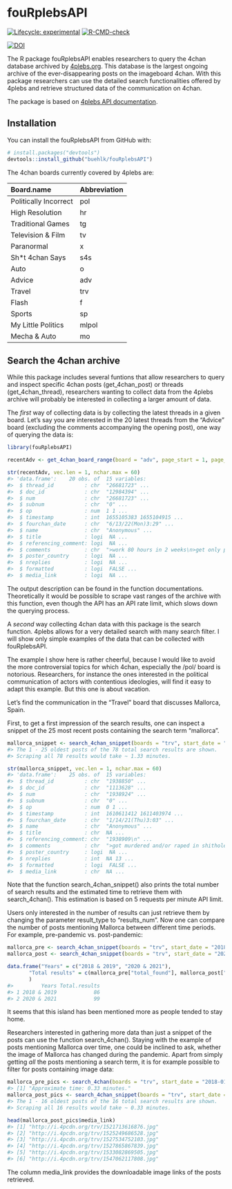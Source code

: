 
<!-- README.md is generated from README.Rmd. Please edit that file -->

# fouRplebsAPI

<!-- badges: start -->

[![Lifecycle:
experimental](https://img.shields.io/badge/lifecycle-stable.svg)](https://lifecycle.r-lib.org/articles/stages.html#stable)
[![R-CMD-check](https://github.com/buehlk/fouRplebsAPI/actions/workflows/R-CMD-check.yaml/badge.svg)](https://github.com/buehlk/fouRplebsAPI/actions/workflows/R-CMD-check.yaml)

[![DOI](https://zenodo.org/badge/499033736.svg)](https://zenodo.org/badge/latestdoi/499033736)

<!-- badges: end -->

The R package fouRplebsAPI enables researchers to query the 4chan
database archived by [4plebs.org](https://www.4plebs.org/). This
database is the largest ongoing archive of the ever-disappearing posts
on the imageboard 4chan. With this package researchers can use the
detailed search functionalities offered by 4plebs and retrieve
structured data of the communication on 4chan.

The package is based on [4plebs API
documentation](https://4plebs.tech/foolfuuka/).

## Installation

You can install the fouRplebsAPI from GitHub with:

``` r
# install.packages("devtools")
devtools::install_github("buehlk/fouRplebsAPI")
```

The 4chan boards currently covered by 4plebs are:

| Board.name            | Abbreviation |
|:----------------------|:-------------|
| Politically Incorrect | pol          |
| High Resolution       | hr           |
| Traditional Games     | tg           |
| Television & Film     | tv           |
| Paranormal            | x            |
| Sh\*t 4chan Says      | s4s          |
| Auto                  | o            |
| Advice                | adv          |
| Travel                | trv          |
| Flash                 | f            |
| Sports                | sp           |
| My Little Politics    | mlpol        |
| Mecha & Auto          | mo           |

## Search the 4chan archive

While this package includes several funtions that allow researchers to
query and inspect specific 4chan posts (get_4chan_post) or threads
(get_4chan_thread), researchers wanting to collect data from the 4plebs
archive will probably be interested in collecting a larger amount of
data.

The *first* way of collecting data is by collecting the latest threads
in a given board. Let’s say you are interested in the 20 latest threads
from the “Advice” board (excluding the comments accompanying the opening
post), one way of querying the data is:

``` r
library(fouRplebsAPI)

recentAdv <- get_4chan_board_range(board = "adv", page_start = 1, page_stop = 2, latest_comments = FALSE)

str(recentAdv, vec.len = 1, nchar.max = 60)
#> 'data.frame':    20 obs. of  15 variables:
#>  $ thread_id          : chr  "26681723" ...
#>  $ doc_id             : chr  "12984394" ...
#>  $ num                : chr  "26681723" ...
#>  $ subnum             : chr  "0" ...
#>  $ op                 : num  1 1 ...
#>  $ timestamp          : int  1655105383 1655104915 ...
#>  $ fourchan_date      : chr  "6/13/22(Mon)3:29" ...
#>  $ name               : chr  "Anonymous" ...
#>  $ title              : logi  NA ...
#>  $ referencing_comment: logi  NA ...
#>  $ comments           : chr  ">work 80 hours in 2 weeks\n>get only paid f"| __truncated__ ...
#>  $ poster_country     : logi  NA ...
#>  $ nreplies           : logi  NA ...
#>  $ formatted          : logi  FALSE ...
#>  $ media_link         : logi  NA ...
```

The output description can be found in the function documentations.
Theoretically it would be possible to scrape vast ranges of the archive
with this function, even though the API has an API rate limit, which
slows down the querying process.

A *second* way collecting 4chan data with this package is the search
function. 4plebs allows for a very detailed search with many search
filter. I will show only simple examples of the data that can be
collected with fouRplebsAPI.

The example I show here is rather cheerful, because I would like to
avoid the more controversial topics for which 4chan, especially the
/pol/ board is notorious. Researchers, for instance the ones interested
in the political communication of actors with contentious ideologies,
will find it easy to adapt this example. But this one is about vacation.

Let’s find the communication in the “Travel” board that discusses
Mallorca, Spain.

First, to get a first impression of the search results, one can inspect
a snippet of the 25 most recent posts containing the search term
“mallorca”.

``` r
mallorca_snippet <- search_4chan_snippet(boards = "trv", start_date = "2021-01-01", end_date = "2022-12-31", text = "mallorca")
#> The 1 - 25 oldest posts of the 78 total search results are shown.
#> Scraping all 78 results would take ~ 1.33 minutes.

str(mallorca_snippet, vec.len = 1, nchar.max = 60)
#> 'data.frame':    25 obs. of  15 variables:
#>  $ thread_id          : chr  "1938850" ...
#>  $ doc_id             : chr  "1113628" ...
#>  $ num                : chr  "1938924" ...
#>  $ subnum             : chr  "0" ...
#>  $ op                 : num  0 1 ...
#>  $ timestamp          : int  1610611412 1611403974 ...
#>  $ fourchan_date      : chr  "1/14/21(Thu)3:03" ...
#>  $ name               : chr  "Anonymous" ...
#>  $ title              : chr  NA ...
#>  $ referencing_comment: chr  "1938909\n" ...
#>  $ comments           : chr  ">got murdered and/or raped in shitholes ove"| __truncated__ ...
#>  $ poster_country     : logi  NA ...
#>  $ nreplies           : int  NA 13 ...
#>  $ formatted          : logi  FALSE ...
#>  $ media_link         : chr  NA ...
```

Note that the function search_4chan_snippet() also prints the total
number of search results and the estimated time to retrieve them with
search_4chan(). This estimation is based on 5 requests per minute API
limit.

Users only interested in the number of results can just retrieve them by
changing the parameter result_type to “results_num”. Now one can compare
the number of posts mentioning Mallorca between different time periods.
For example, pre-pandemic vs. post-pandemic:

``` r
mallorca_pre <- search_4chan_snippet(boards = "trv", start_date = "2018-01-01", end_date = "2019-12-31", text = "mallorca", result_type = "results_num")
mallorca_post <- search_4chan_snippet(boards = "trv", start_date = "2020-01-01", end_date = "2021-12-31", text = "mallorca", result_type = "results_num")

data.frame("Years" = c("2018 & 2019", "2020 & 2021"),
       "Total results" = c(mallorca_pre["total_found"], mallorca_post["total_found"])
       )
#>         Years Total.results
#> 1 2018 & 2019            86
#> 2 2020 & 2021            99
```

It seems that this island has been mentioned more as people tended to
stay home.

Researchers interested in gathering more data than just a snippet of the
posts can use the function search_4chan(). Staying with the example of
posts mentioning Mallorca over time, one could be inclined to ask,
whether the image of Mallorca has changed during the pandemic. Apart
from simply getting *all* the posts mentioning a search term, it is for
example possible to filter for posts containing image data:

``` r
mallorca_pre_pics <- search_4chan(boards = "trv", start_date = "2018-01-01", end_date = "2019-12-31", text = "mallorca", show_only = "image")
#> [1] "Approximate time: 0.33 minutes."
mallorca_post_pics <- search_4chan_snippet(boards = "trv", start_date = "2018-01-01", end_date = "2019-12-31", text = "mallorca", show_only = "image")
#> The 1 - 16 oldest posts of the 16 total search results are shown.
#> Scraping all 16 results would take ~ 0.33 minutes.

head(mallorca_post_pics$media_link)
#> [1] "http://i.4pcdn.org/trv/1521713616876.jpg"
#> [2] "http://i.4pcdn.org/trv/1525249686528.jpg"
#> [3] "http://i.4pcdn.org/trv/1527534752103.jpg"
#> [4] "http://i.4pcdn.org/trv/1527865867839.jpg"
#> [5] "http://i.4pcdn.org/trv/1533082869505.jpg"
#> [6] "http://i.4pcdn.org/trv/1547062117808.jpg"
```

The column media_link provides the downloadable image links of the posts
retrieved.
